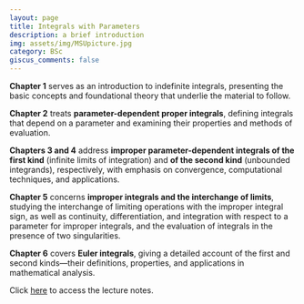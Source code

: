 ```yaml
---
layout: page
title: Integrals with Parameters
description: a brief introduction
img: assets/img/MSUpicture.jpg
category: BSc
giscus_comments: false
---
```


**Chapter 1** serves as an introduction to indefinite integrals, presenting the basic concepts and foundational theory that underlie the material to follow.

**Chapter 2** treats **parameter-dependent proper integrals**, defining integrals that depend on a parameter and examining their properties and methods of evaluation.

**Chapters 3 and 4** address **improper parameter-dependent integrals of the first kind** (infinite limits of integration) and **of the second kind** (unbounded integrands), respectively, with emphasis on convergence, computational techniques, and applications.

**Chapter 5** concerns **improper integrals and the interchange of limits**, studying the interchange of limiting operations with the improper integral sign, as well as continuity, differentiation, and integration with respect to a parameter for improper integrals, and the evaluation of integrals in the presence of two singularities.

**Chapter 6** covers **Euler integrals**, giving a detailed account of the first and second kinds—their definitions, properties, and applications in mathematical analysis.

Click [here](https://galobelwang.github.io/file/IntegralParameter.pdf) to access the lecture notes.
